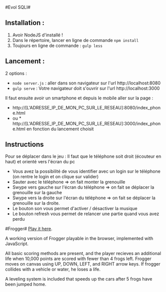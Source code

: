 #Evol SQLI#

## Installation : 
1. Avoir NodeJS d'installé !
2. Dans le répertoire, lancer en ligne de commande ```npm install```
3. Toujours en ligne de commande : ```gulp less```

## Lancement : 
2 options : 
* ```node server.js``` : aller dans son navigateur sur l'url http://localhost:8080
* ```gulp serve``` : Votre navigateur doit s'ouvrir sur l'url http://localhost:3000

Il faut ensuite avoir un smartphone et depuis le mobile aller sur la page : 
* http://[L'ADRESSE_IP_DE_MON_PC_SUR_LE_RESEAU]:8080/index_phone.html
* ou * http://[L'ADRESSE_IP_DE_MON_PC_SUR_LE_RESEAU]:3000/index_phone.html en fonction du lancement choisit

## Instructions
Pour se déplacer dans le jeu : 
Il faut que le téléphone soit droit (écouteur en haut) et orienté vers l'écran du pc
* Vous avez la possibilité de vous identifier avec un login sur le téléphone (on rentre le login et on clique sur valider)
* Sauter avec le téléphone => on fait monter la grenouille
* Swype vers gauche sur l'écran du téléphone => on fait se déplacer la grenouille sur la gauche
* Swype vers la droite sur l'écran du téléphone => on fait se déplacer la grenouille sur la droite.
* Le bouton son vous permet d'activer / désactiver la musique 
* Le bouton refresh vous permet de relancer une partie quand vous avez perdu



#Frogger#
[Play it here](http://natetarrh.com/frogger/).

A working version of Frogger playable in the browser, implemented with JavaScript.

All basic scoring methods are present, and the player recieves an additional life when 10,000 points are scored with fewer than 4 frogs left. Frogger moves on canvas using UP, DOWN, LEFT, and RIGHT arrow keys. If frogger collides with a vehicle or water, he loses a life. 

A leveling system is included that speeds up the cars after 5 frogs have been jumped home.
